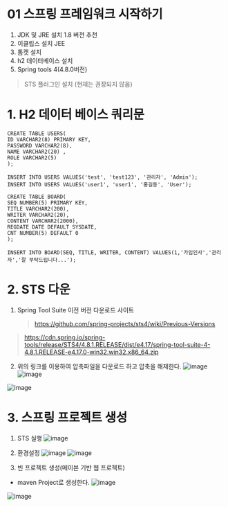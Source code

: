 01 스프링 프레임워크 시작하기
=======================
1. JDK 및 JRE 설치 1.8 버전 추천     
2. 이클립스 설치 JEE   
3. 톰캣 설치  
4. h2 데이터베이스 설치
5. Spring tools 4(4.8.0버전)   
  > STS 플러그인 설치 (현재는 권장되지 않음)     
  
# 1. H2 데이터 베이스 쿼리문
```
CREATE TABLE USERS(
ID VARCHAR2(8) PRIMARY KEY,
PASSWORD VARCHAR2(8),
NAME VARCHAR2(20) ,
ROLE VARCHAR2(5)
);

INSERT INTO USERS VALUES('test', 'test123', '관리자', 'Admin');
INSERT INTO USERS VALUES('user1', 'user1', '홍길동', 'User');

CREATE TABLE BOARD(
SEQ NUMBER(5) PRIMARY KEY,
TITLE VARCHAR2(200),
WRITER VARCHAR2(20),
CONTENT VARCHAR2(2000),
REGDATE DATE DEFAULT SYSDATE,
CNT NUMBER(5) DEFAULT 0
);

INSERT INTO BOARD(SEQ, TITLE, WRITER, CONTENT) VALUES(1,'가입인사','관리자','잘 부탁드립니다...');
```
   
###
# 2. STS 다운  
1. Spring Tool Suite 이전 버전 다운로드 사이트
   > https://github.com/spring-projects/sts4/wiki/Previous-Versions
> https://cdn.spring.io/spring-tools/release/STS4/4.8.1.RELEASE/dist/e4.17/spring-tool-suite-4-4.8.1.RELEASE-e4.17.0-win32.win32.x86_64.zip
2. 위의 링크를 이용하여 압축파일을 다운로드 하고 압축을 해제한다.
![image](https://github.com/user-attachments/assets/d5725086-ba7c-4eeb-b7b5-01b14db7304d)
![image](https://github.com/user-attachments/assets/6030d7a6-8285-4508-a338-98bd2db361ae)

![image](https://github.com/user-attachments/assets/0103434f-7293-4bbb-aa4e-f6b1e906dcf3)

# 3. 스프링 프로젝트 생성
1. STS 실행
![image](https://github.com/user-attachments/assets/7de32b5b-13c9-4c43-900b-2f59f600a533)

2. 환경설정
  ![image](https://github.com/user-attachments/assets/f4d88067-e01f-4f0b-ba01-097def1a11ed)
![image](https://github.com/user-attachments/assets/b6b93d2a-3abb-4ef7-8c3d-c7ae2311bc81)

3. 빈 프로젝트 생성(메이븐 기반 웹 프로젝트)
  - maven Project로 생성한다.
![image](https://github.com/user-attachments/assets/c925888d-200b-49a3-b209-d8944f39d0a2)

![image](https://github.com/user-attachments/assets/829c4c9c-fc43-41ae-be73-edb428683087)

